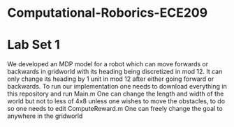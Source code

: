 # Computational-Roborics-ECE209
# Lab Set 1
 We developed an MDP model for a robot which can move forwards or backwards in gridworld with its heading being discretized in mod 12.
 It can only change its heading by 1 unit in mod 12 after either going forward or backwards.
 To run our implementation one needs to download everything in this repository and run Main.m
 One can change the length and width of the world but not to less of 4x8 unless one wishes to move the obstacles, to do so one needs to edit ComputeReward.m
 One can freely change the goal to anywhere in the gridworld
